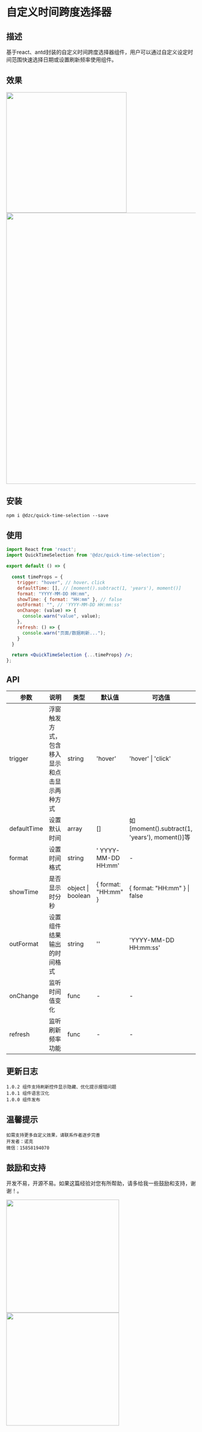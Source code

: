 # 自定义时间跨度选择器

## 描述

基于react、antd封装的自定义时间跨度选择器组件，用户可以通过自定义设定时间范围快速选择日期或设置刷新频率使用组件。

## 效果

<img src="https://s2.loli.net/2022/02/08/eOnb4DXIu5YE126.png" width="320"/>
<img src="https://s2.loli.net/2022/02/08/CxD92z4mph8HBt6.png" width="720"/>

## 安装

```
npm i @dzc/quick-time-selection --save
```

## 使用

```jsx
import React from 'react';
import QuickTimeSelection from '@dzc/quick-time-selection';

export default () => {

  const timeProps = {
    trigger: "hover", // hover、click
    defaultTime: [], // [moment().subtract(1, 'years'), moment()]
    format: "YYYY-MM-DD HH:mm",
    showTime: { format: "HH:mm" }, // false
    outFormat: "", // 'YYYY-MM-DD HH:mm:ss'
    onChange: (value) => {
      console.warn("value", value);
    },
    refresh: () => {
      console.warn("页面/数据刷新...");
    }
  }

  return <QuickTimeSelection {...timeProps} />;
};

```

## API

| 参数 | 说明 | 类型 | 默认值 | 可选值 |
| --- | --- | --- | --- | --- |
| trigger | 浮窗触发方式，包含移入显示和点击显示两种方式 | string | 'hover' | 'hover' &#124; 'click' |
| defaultTime | 设置默认时间 | array | [] | 如[moment().subtract(1, 'years'), moment()]等 |
| format | 设置时间格式 | string |' YYYY-MM-DD HH:mm' | - |
| showTime | 是否显示时分秒 | object &#124; boolean | { format: "HH:mm" } | { format: "HH:mm" } &#124; false |
| outFormat | 设置组件结果输出的时间格式 | string | '' | 'YYYY-MM-DD HH:mm:ss' |
| onChange | 监听时间值变化 | func | - | - |
| refresh | 监听刷新频率功能 | func | - | - |

## 更新日志

```
1.0.2 组件支持刷新控件显示隐藏、优化提示报错问题
1.0.1 组件语言汉化
1.0.0 组件发布
```

## 温馨提示

```
如需支持更多自定义效果，请联系作者逐步完善
开发者：诺克
微信：15858194070
```

## 鼓励和支持

开发不易，开源不易。如果这篇经验对您有所帮助，请多给我一些鼓励和支持，谢谢！。

<img src="https://i.loli.net/2021/11/12/IgrFyOTfE5AkWpu.jpg" width="300"/><img src="https://i.loli.net/2021/11/12/AMhSpxZX19d5CIq.jpg" width="300"/>
